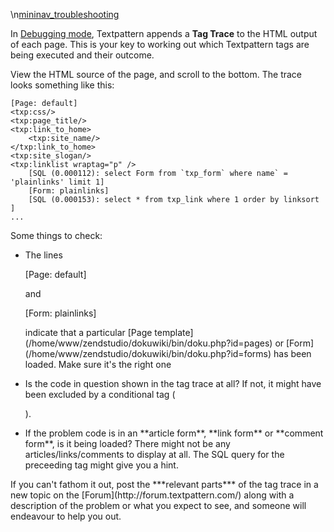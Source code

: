 \\n[mininav_troubleshooting](/home/www/zendstudio/dokuwiki/bin/lib/exe/fetch.php?id=&media=mininav_troubleshooting)

In [Debugging
mode](/home/www/zendstudio/dokuwiki/bin/doku.php?id=basic_preferences),
Textpattern appends a **Tag Trace** to the HTML output of each page.
This is your key to working out which Textpattern tags are being
executed and their outcome.

View the HTML source of the page, and scroll to the bottom. The trace
looks something like this:

    [Page: default]
    <txp:css/>
    <txp:page_title/>
    <txp:link_to_home>
        <txp:site_name/>
    </txp:link_to_home>
    <txp:site_slogan/>
    <txp:linklist wraptag="p" />
        [SQL (0.000112): select Form from `txp_form` where name` = 'plainlinks' limit 1]
        [Form: plainlinks]
        [SQL (0.000153): select * from txp_link where 1 order by linksort ]
    ...

Some things to check:

<ul>
<li>
<p>
The lines

</p>
    [Page: default]

<p>
and

</p>
    [Form: plainlinks]

<p>
indicate that a particular [Page
template](/home/www/zendstudio/dokuwiki/bin/doku.php?id=pages) or
[Form](/home/www/zendstudio/dokuwiki/bin/doku.php?id=forms) has been
loaded. Make sure it's the right one

</p>
</li>
<li>
<p>
Is the code in question shown in the tag trace at all? If not, it might
have been excluded by a conditional tag (

</p>
    <txp:if_...>

<p>
).

</p>
</li>
<li>
If the problem code is in an **article form**, **link form** or
**comment form**, is it being loaded? There might not be any
articles/links/comments to display at all. The SQL query for the
preceeding tag might give you a hint.

</li>
</ul>
If you can't fathom it out, post the ***relevant parts*** of the tag
trace in a new topic on the [Forum](http://forum.textpattern.com/) along
with a description of the problem or what you expect to see, and someone
will endeavour to help you out.
